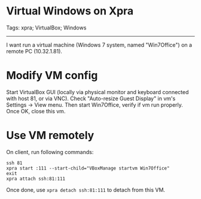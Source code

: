 # Virtual Windows on Xpra
Tags: xpra; VirtualBox; Windows

------

I want run a virtual machine (Windows 7 system, named "Win7Office")  on a remote PC (10.32.1.81).

# Modify VM config

Start VirtualBox GUI (locally via physical monitor and keyboard connected with host 81, or via VNC). Check "Auto-resize Guest Display" in vm's Settings -> View menu. Then start Win7Office, verify if vm run properly. Once OK, close this vm.

# Use VM remotely

On client, run following commands:

    ssh 81
    xpra start :111 --start-child="VBoxManage startvm Win7Office"
    exit
    xpra attach ssh:81:111

Once done, use `xpra detach ssh:81:111` to detach from this VM.
